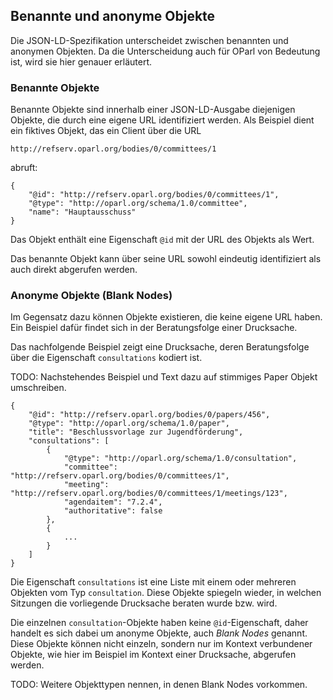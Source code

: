 Benannte und anonyme Objekte
----------------------------

Die JSON-LD-Spezifikation unterscheidet zwischen benannten und anonymen
Objekten. Da die Unterscheidung auch für OParl von Bedeutung ist, wird
sie hier genauer erläutert.

### Benannte Objekte

Benannte Objekte sind innerhalb einer JSON-LD-Ausgabe diejenigen Objekte,
die durch eine eigene URL identifiziert werden. Als Beispiel dient ein
fiktives Objekt, das ein Client über die URL

    http://refserv.oparl.org/bodies/0/committees/1

abruft:

~~~~~  {#benanntanonym_ex1 .json}
{
    "@id": "http://refserv.oparl.org/bodies/0/committees/1",
    "@type": "http://oparl.org/schema/1.0/committee",
    "name": "Hauptausschuss"
}
~~~~~

Das Objekt enthält eine Eigenschaft `@id` mit der URL des Objekts
als Wert.

Das benannte Objekt kann über seine URL sowohl eindeutig identifiziert
als auch direkt abgerufen werden.

### Anonyme Objekte (Blank Nodes)

Im Gegensatz dazu können Objekte existieren, die keine eigene URL haben.
Ein Beispiel dafür findet sich in der Beratungsfolge einer Drucksache.

Das nachfolgende Beispiel zeigt eine Drucksache, deren Beratungsfolge
über die Eigenschaft `consultations` kodiert ist.

TODO: Nachstehendes Beispiel und Text dazu auf stimmiges Paper Objekt
umschreiben.

~~~~~  {#benanntanonym_ex2 .json}
{
    "@id": "http://refserv.oparl.org/bodies/0/papers/456",
    "@type": "http://oparl.org/schema/1.0/paper",
    "title": "Beschlussvorlage zur Jugendförderung",
    "consultations": [
    	{
    		"@type": "http://oparl.org/schema/1.0/consultation",
    		"committee": "http://refserv.oparl.org/bodies/0/committees/1",
    		"meeting": "http://refserv.oparl.org/bodies/0/committees/1/meetings/123",
    		"agendaitem": "7.2.4",
    		"authoritative": false
    	},
    	{
    		...
    	}
    ]
}
~~~~~

Die Eigenschaft `consultations` ist eine Liste mit einem oder mehreren
Objekten vom Typ `consultation`. Diese Objekte spiegeln wieder, in welchen 
Sitzungen die vorliegende Drucksache beraten wurde bzw. wird.

Die einzelnen `consultation`-Objekte haben keine `@id`-Eigenschaft, daher
handelt es sich dabei um anonyme Objekte, auch *Blank Nodes* genannt. Diese
Objekte können nicht einzeln, sondern nur im Kontext verbundener Objekte, wie
hier im Beispiel im Kontext einer Drucksache, abgerufen werden.

TODO: Weitere Objekttypen nennen, in denen Blank Nodes vorkommen.
